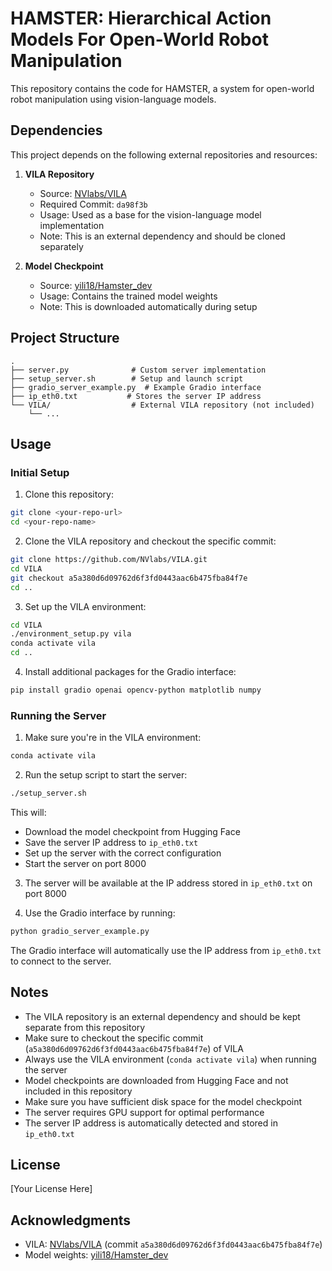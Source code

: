 # HAMSTER: Hierarchical Action Models For Open-World Robot Manipulation

This repository contains the code for HAMSTER, a system for open-world robot manipulation using vision-language models.

## Dependencies

This project depends on the following external repositories and resources:

1. **VILA Repository**
   - Source: [NVlabs/VILA](https://github.com/NVlabs/VILA)
   - Required Commit: `da98f3b`
   - Usage: Used as a base for the vision-language model implementation
   - Note: This is an external dependency and should be cloned separately

2. **Model Checkpoint**
   - Source: [yili18/Hamster_dev](https://huggingface.co/yili18/Hamster_dev)
   - Usage: Contains the trained model weights
   - Note: This is downloaded automatically during setup

## Project Structure

```
.
├── server.py              # Custom server implementation
├── setup_server.sh        # Setup and launch script
├── gradio_server_example.py  # Example Gradio interface
├── ip_eth0.txt           # Stores the server IP address
└── VILA/                  # External VILA repository (not included)
    └── ...
```

## Usage

### Initial Setup

1. Clone this repository:
```bash
git clone <your-repo-url>
cd <your-repo-name>
```

2. Clone the VILA repository and checkout the specific commit:
```bash
git clone https://github.com/NVlabs/VILA.git
cd VILA
git checkout a5a380d6d09762d6f3fd0443aac6b475fba84f7e
cd ..
```

3. Set up the VILA environment:
```bash
cd VILA
./environment_setup.py vila
conda activate vila
cd ..
```

4. Install additional packages for the Gradio interface:
```bash
pip install gradio openai opencv-python matplotlib numpy
```

### Running the Server

1. Make sure you're in the VILA environment:
```bash
conda activate vila
```

2. Run the setup script to start the server:
```bash
./setup_server.sh
```
This will:
- Download the model checkpoint from Hugging Face
- Save the server IP address to `ip_eth0.txt`
- Set up the server with the correct configuration
- Start the server on port 8000

3. The server will be available at the IP address stored in `ip_eth0.txt` on port 8000

4. Use the Gradio interface by running:
```bash
python gradio_server_example.py
```
The Gradio interface will automatically use the IP address from `ip_eth0.txt` to connect to the server.

## Notes

- The VILA repository is an external dependency and should be kept separate from this repository
- Make sure to checkout the specific commit (`a5a380d6d09762d6f3fd0443aac6b475fba84f7e`) of VILA
- Always use the VILA environment (`conda activate vila`) when running the server
- Model checkpoints are downloaded from Hugging Face and not included in this repository
- Make sure you have sufficient disk space for the model checkpoint
- The server requires GPU support for optimal performance
- The server IP address is automatically detected and stored in `ip_eth0.txt`

## License

[Your License Here]

## Acknowledgments

- VILA: [NVlabs/VILA](https://github.com/NVlabs/VILA) (commit `a5a380d6d09762d6f3fd0443aac6b475fba84f7e`)
- Model weights: [yili18/Hamster_dev](https://huggingface.co/yili18/Hamster_dev) 
